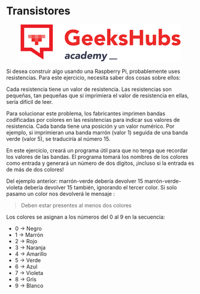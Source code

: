# Transistores

<p align="center">
    <img src="https://github.com/GeeksHubsAcademy/2020-geekshubs-media/blob/master/image/logo.png" >	
</p>


Si desea construir algo usando una Raspberry Pi, probablemente uses resistencias. Para este ejercicio, necesita saber dos cosas sobre ellos:

Cada resistencia tiene un valor de resistencia. Las resistencias son pequeñas, tan pequeñas que si imprimiera el valor de resistencia en ellas, sería difícil de leer.

Para solucionar este problema, los fabricantes imprimen bandas codificadas por colores en las resistencias para indicar sus valores de resistencia. Cada banda tiene una posición y un valor numérico. Por ejemplo, si imprimieran una banda marrón (valor 1) seguida de una banda verde (valor 5), se traduciría al número 15.

En este ejercicio, creará un programa útil para que no tenga que recordar los valores de las bandas. El programa tomará los nombres de los colores como entrada y generará un número de dos dígitos, ¡incluso si la entrada es de más de dos colores!

Del ejemplo anterior: marrón-verde debería devolver 15 marrón-verde-violeta debería devolver 15 también, ignorando el tercer color. Si solo pasamo un color nos devolverá le mensaje :

> Deben estar presentes al menos dos colores

Los colores se asignan a los números del 0 al 9 en la secuencia: 
- 0 -> Negro
- 1 -> Marrón 
- 2 -> Rojo 
- 3 -> Naranja 
- 4 -> Amarillo 
- 5 -> Verde 
- 6 -> Azul 
- 7 -> Violeta 
- 8 -> Gris 
- 9 -> Blanco
